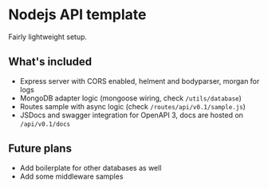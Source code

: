 # Nodejs API template

Fairly lightweight setup.

## What's included

- Express server with CORS enabled, helment and bodyparser, morgan for logs
- MongoDB adapter logic (mongoose wiring, check `/utils/database`)
- Routes sample with async logic (check `/routes/api/v0.1/sample.js`)
- JSDocs and swagger integration for OpenAPI 3, docs are hosted on `/api/v0.1/docs`


## Future plans

- Add boilerplate for other databases as well
- Add some middleware samples

